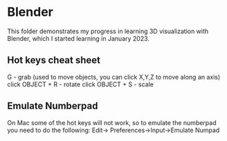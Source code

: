 # Blender
This folder demonstrates my progress in learning 3D visualization with Blender, which I started learning in January 2023.



## Hot keys cheat sheet

G - grab (used to move objects, you can click X,Y,Z to move along an axis)
click OBJECT + R - rotate
click OBJECT + S - scale


## Emulate Numberpad

On Mac some of the hot keys will not work, so to emulate the numberpad you need to do the following:
Edit-> Preferences->Input->Emulate Numpad
